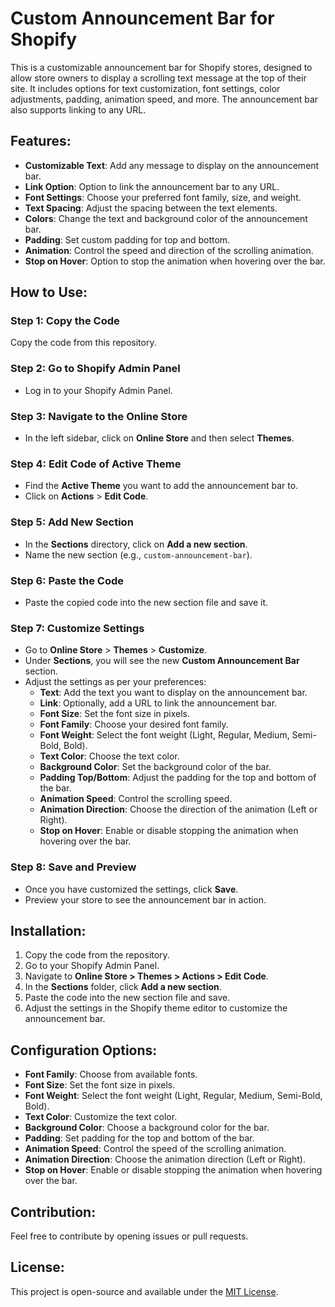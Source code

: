 # Custom Announcement Bar for Shopify

This is a customizable announcement bar for Shopify stores, designed to allow store owners to display a scrolling text message at the top of their site. It includes options for text customization, font settings, color adjustments, padding, animation speed, and more. The announcement bar also supports linking to any URL.

## Features:
- **Customizable Text**: Add any message to display on the announcement bar.
- **Link Option**: Option to link the announcement bar to any URL.
- **Font Settings**: Choose your preferred font family, size, and weight.
- **Text Spacing**: Adjust the spacing between the text elements.
- **Colors**: Change the text and background color of the announcement bar.
- **Padding**: Set custom padding for top and bottom.
- **Animation**: Control the speed and direction of the scrolling animation.
- **Stop on Hover**: Option to stop the animation when hovering over the bar.

## How to Use:

### Step 1: Copy the Code
Copy the code from this repository.

### Step 2: Go to Shopify Admin Panel
- Log in to your Shopify Admin Panel.

### Step 3: Navigate to the Online Store
- In the left sidebar, click on **Online Store** and then select **Themes**.

### Step 4: Edit Code of Active Theme
- Find the **Active Theme** you want to add the announcement bar to.
- Click on **Actions** > **Edit Code**.

### Step 5: Add New Section
- In the **Sections** directory, click on **Add a new section**.
- Name the new section (e.g., `custom-announcement-bar`).

### Step 6: Paste the Code
- Paste the copied code into the new section file and save it.

### Step 7: Customize Settings
- Go to **Online Store** > **Themes** > **Customize**.
- Under **Sections**, you will see the new **Custom Announcement Bar** section.
- Adjust the settings as per your preferences:
  - **Text**: Add the text you want to display on the announcement bar.
  - **Link**: Optionally, add a URL to link the announcement bar.
  - **Font Size**: Set the font size in pixels.
  - **Font Family**: Choose your desired font family.
  - **Font Weight**: Select the font weight (Light, Regular, Medium, Semi-Bold, Bold).
  - **Text Color**: Choose the text color.
  - **Background Color**: Set the background color of the bar.
  - **Padding Top/Bottom**: Adjust the padding for the top and bottom of the bar.
  - **Animation Speed**: Control the scrolling speed.
  - **Animation Direction**: Choose the direction of the animation (Left or Right).
  - **Stop on Hover**: Enable or disable stopping the animation when hovering over the bar.

### Step 8: Save and Preview
- Once you have customized the settings, click **Save**.
- Preview your store to see the announcement bar in action.

## Installation:

1. Copy the code from the repository.
2. Go to your Shopify Admin Panel.
3. Navigate to **Online Store > Themes > Actions > Edit Code**.
4. In the **Sections** folder, click **Add a new section**.
5. Paste the code into the new section file and save.
6. Adjust the settings in the Shopify theme editor to customize the announcement bar.

## Configuration Options:
- **Font Family**: Choose from available fonts.
- **Font Size**: Set the font size in pixels.
- **Font Weight**: Select the font weight (Light, Regular, Medium, Semi-Bold, Bold).
- **Text Color**: Customize the text color.
- **Background Color**: Choose a background color for the bar.
- **Padding**: Set padding for the top and bottom of the bar.
- **Animation Speed**: Control the speed of the scrolling animation.
- **Animation Direction**: Choose the animation direction (Left or Right).
- **Stop on Hover**: Enable or disable stopping the animation when hovering over the bar.

## Contribution:
Feel free to contribute by opening issues or pull requests.

## License:
This project is open-source and available under the [MIT License](LICENSE).
